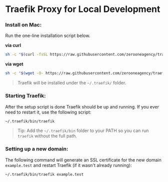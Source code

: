 # Traefik Proxy for Local Development

### Install on Mac:

Run the one-line installation script below.

**via curl**

```sh
sh -c "$(curl -fsSL https://raw.githubusercontent.com/zerooneagency/traefik/v0.0.2/bin/traefik-setup.sh)"
```

**via wget**

```sh
sh -c "$(wget -O- https://raw.githubusercontent.com/zerooneagency/traefik/v0.0.2/bin/traefik-setup.sh)"
```

> Traefik will be installed under the `~/.traefik/` folder.

### Starting Traefik:

After the setup script is done Traefik should be up and running. If you ever need to restart it, use the following script:

```sh
~/.traefik/bin/traefik
```

> Tip: Add the `~/.traefik/bin` folder to your PATH so you can run `traefik` without the full path.

### Setting up a new domain:

The following command will generate an SSL certificate for the new domain `example.test` and restart Traefik (if it wasn't already running):

```sh
~/.traefik/bin/traefik example.test
```
